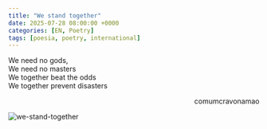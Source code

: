 ```yaml
---
title: "We stand together"
date: 2025-07-28 08:00:00 +0000
categories: [EN, Poetry]
tags: [poesia, poetry, international]
---
```


<div style="color:Platinum">
We need no gods,<br>
We need no masters<br>
We together beat the odds<br>
We together prevent disasters<br>
</div>
<p style="text-align:right">comumcravonamao</p>

![we-stand-together](/asstes/images/we-stand-together.png)

